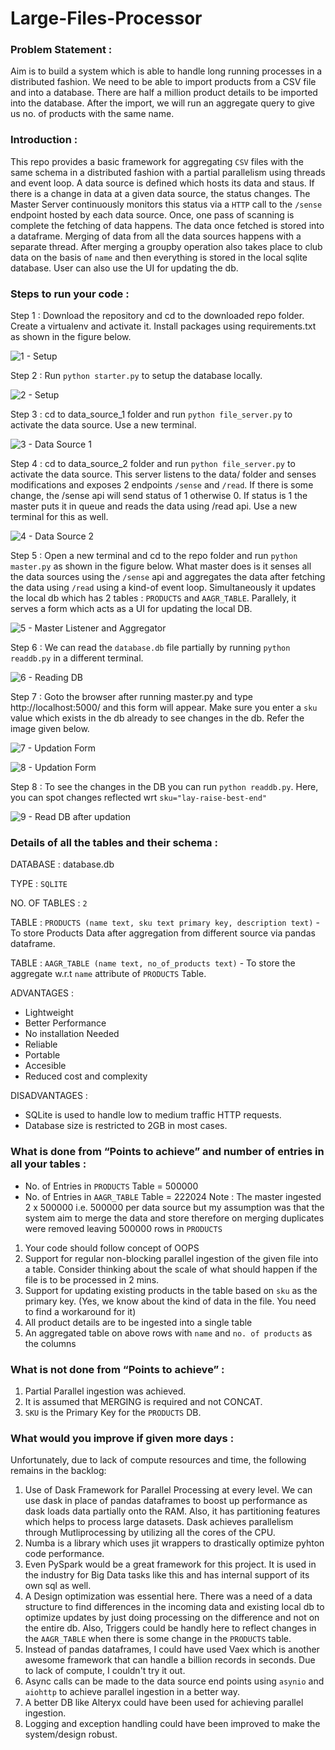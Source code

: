 # Large-Files-Processor
### Problem Statement :
Aim is to build a system which is able to handle long running processes in a distributed fashion. We need to be able to import products from a CSV file and into a database. There are half a million product details to be imported into the database. After the import, we will run an aggregate query to give us no. of products with the same name.

### Introduction :
This repo provides a basic framework for aggregating `CSV` files with the same schema in a distributed fashion with a partial parallelism using threads and event loop. A data source is defined which hosts its data and staus. If there is a change in data at a given data source, the status changes. The Master Server continuously monitors this status via a `HTTP` call to the `/sense` endpoint hosted by each data source. Once, one pass of scanning is complete the fetching of data happens. The data once fetched is stored into a dataframe. Merging of data from all the data sources happens with a separate thread. After merging a groupby operation also takes place to club data on the basis of `name` and then everything is stored in the local sqlite database. User can also use the UI for updating the db.

### Steps to run your code :

Step 1 : Download the repository and cd to the downloaded repo folder. Create a virtualenv and activate it. Install packages using requirements.txt as shown in the figure below.

![1 - Setup](https://user-images.githubusercontent.com/53290539/113976502-dd2d1880-985e-11eb-9e29-0c76c1f06c52.JPG)

Step 2 : Run `python starter.py` to setup the database locally.

![2 - Setup](https://user-images.githubusercontent.com/53290539/113976518-e0c09f80-985e-11eb-9af8-46654a80b806.JPG)

Step 3 : cd to data_source_1 folder and run `python file_server.py` to activate the data source. Use a new terminal.

![3 - Data Source 1](https://user-images.githubusercontent.com/53290539/113976525-e3bb9000-985e-11eb-9406-e8346f41a59b.JPG)

Step 4 : cd to data_source_2 folder and run `python file_server.py` to activate the data source. This server listens to the data/ folder and senses modifications and exposes 2 endpoints `/sense` and `/read`. If there is some change, the /sense api will send status of 1 otherwise 0. If status is 1 the master puts it in queue and reads the data using /read api. Use a new terminal for this as well.

![4 - Data Source 2](https://user-images.githubusercontent.com/53290539/113976539-e74f1700-985e-11eb-968a-9a5c17847e7b.JPG)

Step 5 : Open a new terminal and cd to the repo folder and run `python master.py` as shown in the figure below. What master does is it senses all the data sources using the `/sense` api and aggregates the data after fetching the data using `/read` using a kind-of event loop. Simultaneously it updates the local db which has 2 tables : `PRODUCTS` and `AAGR_TABLE`. Parallely, it serves a form which acts as a UI for updating the local DB.

![5 - Master Listener and Aggregator](https://user-images.githubusercontent.com/53290539/113976549-eae29e00-985e-11eb-8f1b-8b4708e388c7.JPG)

Step 6 : We can read the `database.db` file partially by running `python readdb.py` in a different terminal.

![6 - Reading DB](https://user-images.githubusercontent.com/53290539/113976565-ef0ebb80-985e-11eb-97f3-5e8620806c23.JPG)

Step 7 : Goto the browser after running master.py and type http://localhost:5000/ and this form will appear. Make sure you enter a `sku` value which exists in the db already to see changes in the db. Refer the image given below.

![7 - Updation Form](https://user-images.githubusercontent.com/53290539/113976576-f209ac00-985e-11eb-87ea-a58fa915aa09.JPG)

![8 - Updation Form](https://user-images.githubusercontent.com/53290539/113976579-f5049c80-985e-11eb-9c6d-2bacc1eaab22.JPG)

Step 8 : To see the changes in the DB you can run `python readdb.py`. Here, you can spot changes reflected wrt `sku="lay-raise-best-end"`

![9 - Read DB after updation](https://user-images.githubusercontent.com/53290539/113981559-6e9f8900-9865-11eb-8bac-1062e0c40f23.JPG)


### Details of all the tables and their schema :
DATABASE : database.db

TYPE : `SQLITE`

NO. OF TABLES : `2`

TABLE : `PRODUCTS (name text, sku text primary key, description text)` - To store Products Data after aggregation from different source via pandas dataframe.

TABLE : `AAGR_TABLE (name text, no_of_products text)` - To store the aggregate w.r.t `name` attribute of `PRODUCTS` Table.

ADVANTAGES :
* Lightweight
* Better Performance
* No installation Needed
* Reliable
* Portable
* Accesible
* Reduced cost and complexity

DISADVANTAGES : 
* SQLite is used to handle low to medium traffic HTTP requests.
* Database size is restricted to 2GB in most cases.

### What is done from “Points to achieve” and number of entries in all your tables :
* No. of Entries in `PRODUCTS` Table = 500000
* No. of Entries in `AAGR_TABLE` Table = 222024
Note : The master ingested 2 x 500000 i.e. 500000 per data source but my assumption was that the system aim to merge the data and store therefore on merging duplicates were removed leaving 500000 rows in `PRODUCTS`

1) Your code should follow concept of OOPS
2) Support for regular non-blocking parallel ingestion of the given file into a table. Consider thinking about the scale of what should happen if the file is to be processed in 2 mins.
3) Support for updating existing products in the table based on `sku` as the primary key. (Yes, we know about the kind of data in the file. You need to find a workaround for it)
4) All product details are to be ingested into a single table
5) An aggregated table on above rows with `name` and `no. of products` as the columns

### What is not done from “Points to achieve” :
1) Partial Parallel ingestion was achieved.
2) It is assumed that MERGING is required and not CONCAT.
3) `SKU` is the Primary Key for the `PRODUCTS` DB.

### What would you improve if given more days :
Unfortunately, due to lack of compute resources and time, the following remains in the backlog:
1) Use of Dask Framework for Parallel Processing at every level. We can use dask in place of pandas dataframes to boost up performance as dask loads data partially onto the RAM. Also, it has partitioning features which helps to process large datasets. Dask achieves parallelism through Mutliprocessing by utilizing all the cores of the CPU.
2) Numba is a library which uses jit wrappers to drastically optimize pyhton code performance.
3) Even PySpark would be a great framework for this project. It is used in the industry for Big Data tasks like this and has internal support of its own sql as well.
4) A Design optimization was essential here. There was a need of a data structure to find differences in the incoming data and existing local db to optimize updates by just doing processing on the difference and not on the entire db. Also, Triggers could be handly here to reflect changes in the `AAGR_TABLE` when there is some change in the `PRODUCTS` table.
5) Instead of pandas dataframes, I could have used Vaex which is another awesome framework that can handle a billion records in seconds. Due to lack of compute, I couldn't try it out. 
6) Async calls can be made to the data source end points using `asynio` and `aiohttp` to achieve parallel ingestion in a better way.
7) A better DB like Alteryx could have been used for achieving parallel ingestion.
8) Logging and exception handling could have been improved to make the system/design robust.
